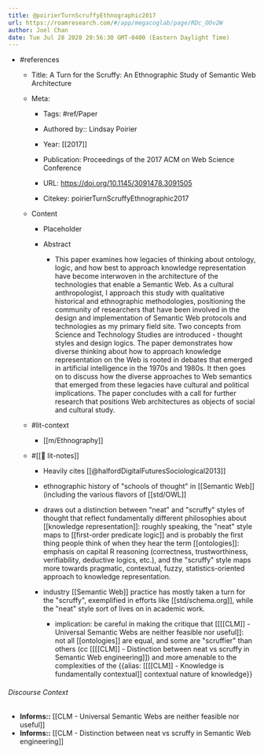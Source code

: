 ```yaml
---
title: @poirierTurnScruffyEthnographic2017
url: https://roamresearch.com/#/app/megacoglab/page/RDc_OOv2W
author: Joel Chan
date: Tue Jul 28 2020 20:56:30 GMT-0400 (Eastern Daylight Time)
---
```


- #references

    - Title: A Turn for the Scruffy: An Ethnographic Study of Semantic Web Architecture

    - Meta:

        - Tags: #ref/Paper

        - Authored by::  Lindsay Poirier

        - Year: [[2017]]

        - Publication: Proceedings of the 2017 ACM on Web Science Conference

        - URL: https://doi.org/10.1145/3091478.3091505

        - Citekey: poirierTurnScruffyEthnographic2017

    - Content

        - Placeholder

        - Abstract

            - This paper examines how legacies of thinking about ontology, logic, and how best to approach knowledge representation have become interwoven in the architecture of the technologies that enable a Semantic Web. As a cultural anthropologist, I approach this study with qualitative historical and ethnographic methodologies, positioning the community of researchers that have been involved in the design and implementation of Semantic Web protocols and technologies as my primary field site. Two concepts from Science and Technology Studies are introduced - thought styles and design logics. The paper demonstrates how diverse thinking about how to approach knowledge representation on the Web is rooted in debates that emerged in artificial intelligence in the 1970s and 1980s. It then goes on to discuss how the diverse approaches to Web semantics that emerged from these legacies have cultural and political implications. The paper concludes with a call for further research that positions Web architectures as objects of social and cultural study.

    - #lit-context

        - [[m/Ethnography]]

    - #[[📝 lit-notes]]

        - Heavily cites [[@halfordDigitalFuturesSociological2013]]

        - ethnographic history of "schools of thought" in [[Semantic Web]] (including the various flavors of [[std/OWL]]

        - draws out a distinction between "neat" and "scruffy" styles of thought that reflect fundamentally different philosophies about [[knowledge representation]]: roughly speaking, the "neat" style maps to [[first-order predicate logic]] and is probably the first thing people think of when they hear the term [[ontologies]]: emphasis on capital R reasoning (correctness, trustworthiness, verifiability, deductive logics, etc.), and the "scruffy" style maps more towards pragmatic, contextual, fuzzy, statistics-oriented approach to knowledge representation.

        - industry [[Semantic Web]] practice has mostly taken a turn for the "scruffy", exemplified in efforts like [[std/schema.org]], while the "neat" style sort of lives on in academic work.

            - implication: be careful in making the critique that [[[[CLM]] - Universal Semantic Webs are neither feasible nor useful]]: not all [[ontologies]] are equal, and some are "scruffier" than others (cc [[[[CLM]] - Distinction between neat vs scruffy in Semantic Web engineering]]) and more amenable to the complexities of the {{alias: [[[[CLM]] - Knowledge is fundamentally contextual]] contextual nature of knowledge}}

###### Discourse Context

- **Informs::** [[CLM - Universal Semantic Webs are neither feasible nor useful]]
- **Informs::** [[CLM - Distinction between neat vs scruffy in Semantic Web engineering]]
